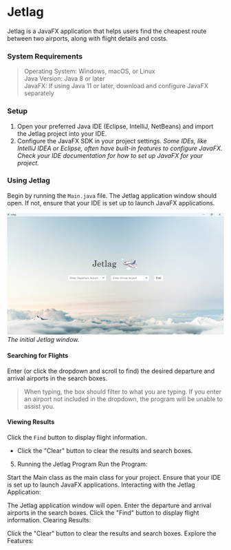 # Jetlag 
Jetlag is a JavaFX application that helps users find the cheapest route between two airports, along with flight details and costs.

### System Requirements
> Operating System: Windows, macOS, or Linux\
> Java Version: Java 8 or later\
> JavaFX: If using Java 11 or later, download and configure JavaFX separately

### Setup
1. Open your preferred Java IDE (Eclipse, IntelliJ, NetBeans) and import the Jetlag project into your IDE. 
2. Configure the JavaFX SDK in your project settings. _Some IDEs, like IntelliJ IDEA or Eclipse, often have built-in features to configure JavaFX. Check your IDE documentation for how to set up JavaFX for your project._

### Using Jetlag
Begin by running the `Main.java` file. The Jetlag application window should open. If not, ensure that your IDE is set up to launch JavaFX applications.


![home](graphics/jetlag-home.png)
*The initial Jetlag window.*

#### Searching for Flights
Enter (or click the dropdown and scroll to find) the desired departure and arrival airports in the search boxes. 

> When typing, the box should filter to what you are typing. If you enter an airport not included in the dropdown, the program will be unable to assist you.


#### Viewing Results
Click the `Find` button to display flight information.



- Click the "Clear" button to clear the results and search boxes.

5. Running the Jetlag Program
Run the Program:

Start the Main class as the main class for your project.
Ensure that your IDE is set up to launch JavaFX applications.
Interacting with the Jetlag Application:

The Jetlag application window will open.
Enter the departure and arrival airports in the search boxes.
Click the "Find" button to display flight information.
Clearing Results:

Click the "Clear" button to clear the results and search boxes.
Explore the Features:
